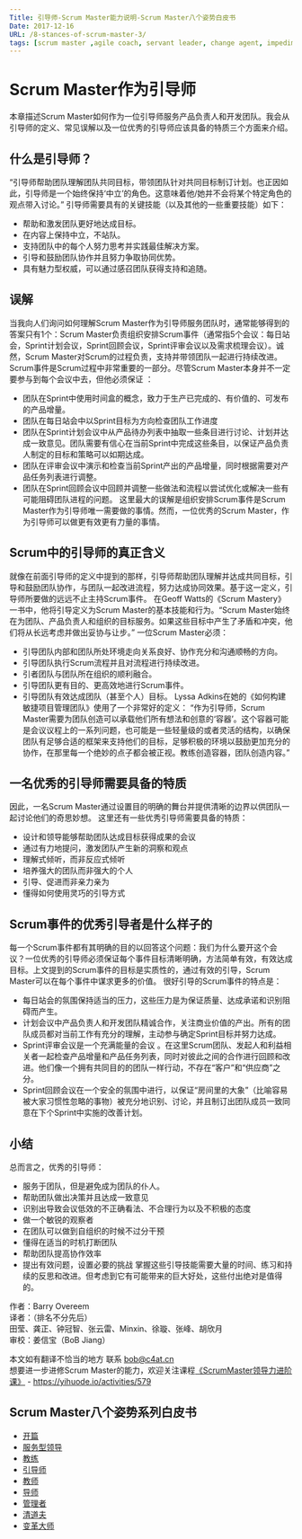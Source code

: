 ```yaml
---
Title: 引导师-Scrum Master能力说明-Scrum Master八个姿势白皮书
Date: 2017-12-16
URL: /8-stances-of-scrum-master-3/
tags: [scrum master ,agile coach, servant leader, change agent, impediment remover]
---
```


# Scrum Master作为引导师
本章描述Scrum Master如何作为一位引导师服务产品负责人和开发团队。我会从引导师的定义、常见误解以及一位优秀的引导师应该具备的特质三个方面来介绍。

## 什么是引导师？
“引导师帮助团队理解团队共同目标，带领团队针对共同目标制订计划。也正因如此，引导师是一个始终保持‘中立’的角色。这意味着他/她并不会将某个特定角色的观点带入讨论。”
引导师需要具有的关键技能（以及其他的一些重要技能）如下：
- 帮助和激发团队更好地达成目标。
- 在内容上保持中立，不站队。
- 支持团队中的每个人努力思考并实践最佳解决方案。
- 引导和鼓励团队协作并且努力争取协同优势。
- 具有魅力型权威，可以通过感召团队获得支持和追随。

## 误解
当我向人们询问如何理解Scrum Master作为引导师服务团队时，通常能够得到的答案只有1个：Scrum Master负责组织安排Scrum事件（通常指5个会议：每日站会，Sprint计划会议，Sprint回顾会议，Sprint评审会议以及需求梳理会议）。诚然，Scrum Master对Scrum的过程负责，支持并带领团队一起进行持续改进。
Scrum事件是Scrum过程中非常重要的一部分。尽管Scrum Master本身并不一定要参与到每个会议中去，但他必须保证 ：
- 团队在Sprint中使用时间盒的概念，致力于生产已完成的、有价值的、可发布的产品增量。
- 团队在每日站会中以Sprint目标为方向检查团队工作进度
- 团队在Sprint计划会议中从产品待办列表中抽取一些条目进行讨论、计划并达成一致意见。团队需要有信心在当前Sprint中完成这些条目，以保证产品负责人制定的目标和策略可以如期达成。
- 团队在评审会议中演示和检查当前Sprint产出的产品增量，同时根据需要对产品任务列表进行调整。
- 团队在Sprint回顾会议中回顾并调整一些做法和流程以尝试优化或解决一些有可能阻碍团队进程的问题。
这里最大的误解是组织安排Scrum事件是Scrum Master作为引导师唯一需要做的事情。然而，一位优秀的Scrum Master，作为引导师可以做更有效更有力量的事情。

## Scrum中的引导师的真正含义
就像在前面引导师的定义中提到的那样，引导师帮助团队理解并达成共同目标，引导和鼓励团队协作，与团队一起改进流程，努力达成协同效果。基于这一定义，引导师所要做的远远不止主持Scrum事件。
在Geoff Watts的《Scrum Mastery》一书中，他将引导定义为Scrum Master的基本技能和行为。“Scrum Master始终在为团队、产品负责人和组织的目标服务。如果这些目标中产生了矛盾和冲突，他们将从长远考虑并做出妥协与让步。”
一位Scrum Master必须：
- 引导团队内部和团队所处环境走向关系良好、协作充分和沟通顺畅的方向。
- 引导团队执行Scrum流程并且对流程进行持续改进。
- 引者团队与团队所在组织的顺利融合。
- 引导团队更有目的、更高效地进行Scrum事件。
- 引导团队有效达成团队（甚至个人）目标。
Lyssa Adkins在她的《如何构建敏捷项目管理团队》使用了一个非常好的定义：
“作为引导师，Scrum Master需要为团队创造可以承载他们所有想法和创意的‘容器’。这个容器可能是会议议程上的一系列问题，也可能是一些轻量级的或者灵活的结构，以确保团队有足够合适的框架来支持他们的目标，足够积极的环境以鼓励更加充分的协作，在那里每一个绝妙的点子都会被正视。教练创造容器，团队创造内容。”

## 一名优秀的引导师需要具备的特质
因此，一名Scrum Master通过设置目的明确的舞台并提供清晰的边界以供团队一起讨论他们的奇思妙想。
这里还有一些优秀引导师需要具备的特质：
- 设计和领导能够帮助团队达成目标获得成果的会议
- 通过有力地提问，激发团队产生新的洞察和观点
- 理解式倾听，而非反应式倾听
- 培养强大的团队而非强大的个人
- 引导、促进而非亲力亲为
- 懂得如何使用灵巧的引导方式

## Scrum事件的优秀引导者是什么样子的
每一个Scrum事件都有其明确的目的以回答这个问题：我们为什么要开这个会议？一位优秀的引导师必须保证每个事件目标清晰明确，方法简单有效，有效达成目标。上文提到的Scrum事件的目标是实质性的，通过有效的引导，Scrum Master可以在每个事件中谋求更多的价值。
很好引导的Scrum事件的特点是：
- 每日站会的氛围保持适当的压力，这些压力是为保证质量、达成承诺和识别阻碍而产生。
- 计划会议中产品负责人和开发团队精诚合作，关注商业价值的产出。所有的团队成员都对当前工作有充分的理解，主动参与确定Sprint目标并努力达成。
- Sprint评审会议是一个充满能量的会议 。在这里Scrum团队、发起人和利益相关者一起检查产品增量和产品任务列表，同时对彼此之间的合作进行回顾和改进。他们像一个拥有共同目的的团队一样行动，不存在“客户”和“供应商”之分。
- Sprint回顾会议在一个安全的氛围中进行，以保证“房间里的大象”（比喻容易被大家习惯性忽略的事物）被充分地识别、讨论，并且制订出团队成员一致同意在下个Sprint中实施的改善计划。

## 小结
总而言之，优秀的引导师：
- 服务于团队，但是避免成为团队的仆人。
- 帮助团队做出决策并且达成一致意见
- 识别出导致会议低效的不正确看法、不合理行为以及不积极的态度
- 做一个敏锐的观察者
- 在团队可以做到自组织的时候不过分干预
- 懂得在适当的时机打断团队
- 帮助团队提高协作效率
- 提出有效问题，设置必要的挑战
掌握这些引导技能需要大量的时间、练习和持续的反思和改进。但考虑到它有可能带来的巨大好处，这些付出绝对是值得的。

作者：Barry Overeem  
译者：（排名不分先后）      
田莹、龚正、钟冠智、张云雷、Minxin、徐璇、张峰、胡欣月  
审校：姜信宝（BoB Jiang）  

本文如有翻译不恰当的地方
联系 bob@c4at.cn   
想要进一步进修Scrum Master的能力，欢迎关注课程[《ScrumMaster领导力进阶课》](https://yihuode.io/activities/579) - https://yihuode.io/activities/579

## Scrum Master八个姿势系列白皮书
- [开篇](/8-stances-of-scrum-master/)
- [服务型领导](/8-stances-of-scrum-master-1/)
- [教练](/8-stances-of-scrum-master-2/)
- [引导师](/8-stances-of-scrum-master-3/)
- [教师](/8-stances-of-scrum-master-4/)
- [导师](/8-stances-of-scrum-master-5/)
- [管理者](/8-stances-of-scrum-master-6/)
- [清道夫](/8-stances-of-scrum-master-7/)
- [变革大师](/8-stances-of-scrum-master-8/)